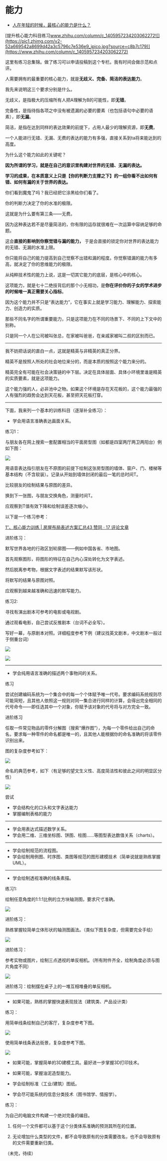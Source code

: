# 能力

- [人在年轻的时候，最核心的能力是什么？](https://www.zhihu.com/question/303482683/answer/1320422809)


[提升核心能力科目练习​www.zhihu.com/column/c_1405957234203062272![](https://pic1.zhimg.com/v2-52a669542a8699d42a3c5796c7e536e9_ipico.jpg?source=c8b7c179)](https://www.zhihu.com/column/c_1405957234203062272)

这里有练习总集锦。做了练习可以申请投稿到这个专栏。我有时间会做示范和点评。

  

  

人需要拥有的最重要的核心能力，就是**无歧义、完备、简洁的表达能力**。

我先来说明这三个要求分别是什么。

无歧义，是指极大的压缩所有人把A理解为B的可能性，即**无错**。

完备性，是指待指各项之中没有被遗漏的必要的要素（也包括语句中必要的语素），即**无漏**。

简洁，是指在达到同样的表达效果的前提下，占用人最少的理解资源，即**无费**。

一个人能进行无错、无漏、无费的表达的能力有多强，直接关系到ta将来能达到的高度。

为什么这个能力如此的关键呢？

**因为所谓的学习，就是在自己的意识里构建对世界的无错、无漏的表达。**

**学习的成果，在本质意义上只是【你的判断力支撑之下】的一组你看不出如何有错、如何有漏的关于世界的表达。**

你们看到魔鬼了吗？我已经把它涂黑给你们看了。

你的判断力决定了你的水准的极限。

这就是为什么要有第三条——无费。

因为这种表达若不是尽量简洁的，你有限的运存就很难在一次运算中容纳足够的命题。

这会**直接的影响到你察觉错与漏的能力，** 于是会直接的锁定你对世界的表达能力的无错、无漏的水准上限。

你只能将自己的能力提高到自己觉察不出错和漏的程度。你觉察错漏的能力有多高，就决定了你的思维能力的极限。

从纯粹技术性的能力上说，这是一切其它能力的底层，是核心中的核心。

这项能力，就是七十二绝技背后的那个小无相功，是**你在评价你的子女的学术进步的时候唯一真正需要关心指标**。

因为这个能力并不只是“表达能力”，它在事实上就是学习能力、理解能力、探索能力、创造力的实质。

那些不同名字的所谓重要能力，只是这项能力在不同的场景下、不同的上下文中的别称。

只是同一个人在公司被叫张总，在家被叫爸爸，在亲戚家被叫二叔的区别而已。

---

我不妨把话说的直白一点，这就是精英与非精英的真正分界。

精英不是按照人所处的社会地位来分的，而是本质的按照这个能力来分的。

精英完全有可能在社会决策链的中下层。决定在具体层面、具体小环境里谁是精英的实质要素，就是这项能力。

这个能力强的人，必非池中之物。如果这个环境是存在天花板的，这个能力最强的人有强烈的趋势会达到天花板，甚至把天花板打穿。

---

下面，我来列一个基本的训练科目（逐渐补全练习）：

-   学会用语言准确表达画面关系。

练习1：

与朋友各在网上搜索一套配置相当的平面房型图（如都是四室两厅两卫两阳台）例如下图：

![](https://pica.zhimg.com/80/v2-4539e221497fe317fd4d1347057bc8f1_1440w.jpg?source=c8b7c179)

用语音表达指引朋友在不原图的前提下绘制这张房型图的墙体、窗户、门、楼梯等基本结构（不含软装）。记录从开始到墙体封闭的最后一笔的总时间T。

比较朋友的绘制结果与原图的差异。

换到下一张图，与朋友交换角色，测量时间T。

应观察到T值有效下降和绘制误差逐次缩小。

以下是一个练习参考：

[1″、核心能力训练 | 房屋布局表述方案汇总43 赞同 · 17 评论文章](https://zhuanlan.zhihu.com/p/397392822)

  

进阶练习：

默写世界各地的行政区划轮廓图——例如中国各省、市地图。

首先观察图形，将图形的特征在自己内心深处转化为文字表述。

然后脱离参考物，根据文字表述的结果默写该形状。

将默写的结果与原图对照。

应观察到越来越准确和迅速的默写能力。

  

练习2:

寻找有演出剧本可参考的电影或电视剧。

通过观看电影，自己尝试反推剧本（台词不必全写）。

写好一幕，与原剧本对照。详细程度参考下例（建议找英文剧本，中文剧本一般过于侧重台词）

![](https://pic1.zhimg.com/80/v2-701108eb517450df9bb66c8525aa1260_1440w.jpg?source=c8b7c179)

![](https://pic2.zhimg.com/80/v2-861e9411705a23b19aac42aadc2d635c_1440w.jpg?source=c8b7c179)

  

---

-   学会纯用语言准确的描述两个事物间的关系。

练习

尝试创建编码系统为一个集合中的每一个个体赋予唯一代号。要求编码系统规则尽可能简短，且其他人依照这一规则对同一集合进行同样的计算，会得出完全相同的代号命令——即任选其中一个对象，你赋予该对象的代号将与对方完全一致。

进阶练习

任取一件常见物品的零件分解图（搜索“爆炸图”），为每一个零件给出自己的命名，要求每一种零件的命名都是唯一的，且其他人能根据你的命名准确的将该零件识别出来。

图的复杂度参考如下：

![](https://pic2.zhimg.com/80/v2-c8169fc2ff37791303958d9e4f61c13b_1440w.jpg?source=c8b7c179)

命名的典范参考，如下（有足够的望文生义性、高度简洁性和彼此之间的明显区分性）

![](https://pic1.zhimg.com/80/v2-96ca22900855ef5fed9c7bcf333a217e_1440w.jpg?source=c8b7c179)

尝试

  

-   学会结构化的口头和文字表达能力
-   掌握编制表格的能力

---

-   学会用表达式描述数学关系。
-   学会用二维、三维坐标图、饼图、柱图……等图型表达数值关系（charts）。

---

-   学会绘制规范的流程图。
-   学会绘制用例图、时序图、类图等规范的图形建模技术（简单说就是熟练掌握UML）。

---

-   学会绘制透视准确的线条素描。

练习1:

绘制任意角度的1:1:1比例的立方块轴测图，要求尺寸准确。

![](https://pic3.zhimg.com/80/v2-c83a40e19eff39aa04eb0621b0b257a7_1440w.jpg?source=c8b7c179)

  

进阶练习：

熟练掌握较简单立体形状的轴测图画法。（类似下图复杂度，但需要完全手绘）

![](https://pic1.zhimg.com/50/v2-224027ad5efaaa85cadf5bcfcd5468a5_720w.jpg?source=c8b7c179)

进阶练习：

参考实物或图片，绘制三点透视的单反相机。（所有附件齐全，绘制角度必须与图片角度不同）

![](https://pic3.zhimg.com/50/v2-53d19db4deaf7e9ca6591cc2507235de_720w.jpg?source=c8b7c179)

  

进阶练习：绘制摆在桌子上的一堆互相堆叠的单反相机。

---

-   如果可能，熟练的掌握快速表现技法（建筑类、产品设计类）

练习：

用简单线条绘制自己的客厅，复杂度参考下图。

![](https://pic1.zhimg.com/80/v2-26012db36d6ce7cdcb9421d6647c96dd_1440w.jpg?source=c8b7c179)

  

使用简单线条表达街景，复杂度参考下图。

![](https://pica.zhimg.com/80/v2-057dcb04b53cd22895521ce5a801d9f9_1440w.jpg?source=c8b7c179)

  

-   如果可能，掌握简单的3D建模工具。最好进一步掌握3D打印技术。
-   如果可能，掌握油泥造型能力。
-   学会绘制标准（工业/建筑）图纸。

  

-   学会尽可能系统的信息分类技术（图书馆学、情报学）。

练习：

为自己的电脑文件构建一个绝对完备的编目。

1. 任何一个文件都可以基于这个分类体系准确的预测其所在的位置。

2. 无论增加什么类型的文件，都不会导致原有的分类需要改名，也不会导致原有的文件需要重新归类。

  

（未完，待续）